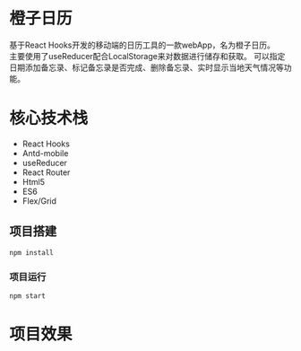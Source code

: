 
# 橙子日历
基于React Hooks开发的移动端的日历工具的一款webApp，名为橙子日历。  
主要使用了useReducer配合LocalStorage来对数据进行储存和获取。 可以指定日期添加备忘录、标记备忘录是否完成、删除备忘录、实时显示当地天气情况等功能。
  
# 核心技术栈
- React Hooks
- Antd-mobile
- useReducer
- React Router
- Html5
- ES6
- Flex/Grid

## 项目搭建
```
npm install
```

### 项目运行
```
npm start
```
# 项目效果